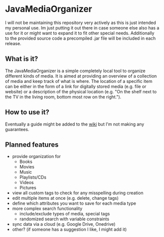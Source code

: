# JavaMediaOrganizer
I will not be maintaining this repository very actively as this is just intended my personal use. Im just putting it out there in case someone else also has a use for it or might want to expand it to fit other special needs.
Additionally to the provided source code a precompiled .jar file will be included in each release.

## What is it?
The JavaMediaOrganizer is a simple completely local tool to organize different kinds of media. It is aimed at providing an overview of a collection of media and keep track of what is where. The location of a specific item can be either in the form of a link for digitally stored media (e.g. file or website) or a description of the physical location (e.g. "On the shelf next to the TV in the living room, bottom most row on the right.").

## How to use it?
Eventually a guide might be added to the [wiki](https://github.com/Chromfalke/JavaMediaOrganizer/wiki) but I'm not making any guarantees.

## Planned features
- provide organization for
  - Books
  - Movies
  - Music
  - Playlists/CDs
  - Videos
  - Pictures
- view all custom tags to check for any misspelling during creation
- edit multiple items at once (e.g. delete, change tags)
- define which attributes you want to save for each media type
- more complex search functionality
  - include/exclude types of media, special tags
  - randomized search with variable constraints
- sync data via a cloud (e.g. Google Drive, Onedrive)
- other? (if someone has a suggestion I like, I might add it)
